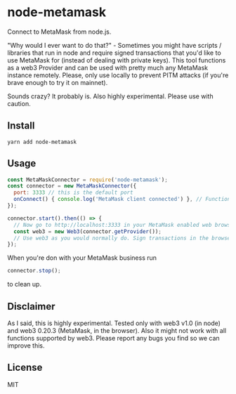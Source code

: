 # node-metamask

Connect to MetaMask from node.js.

"Why would I ever want to do that?" - Sometimes you might have scripts / libraries that run in node and require signed transactions that you'd like to use MetaMask for (instead of dealing with private keys). This tool functions as a web3 Provider and can be used with pretty much any MetaMask instance remotely. Please, only use locally to prevent PITM attacks (if you're brave enough to try it on mainnet).

Sounds crazy? It probably is. Also highly experimental. Please use with caution.

## Install

```shell
yarn add node-metamask
```

## Usage

```js
const MetaMaskConnector = require('node-metamask');
const connector = new MetaMaskConnector({
  port: 3333 // this is the default port
  onConnect() { console.log('MetaMask client connected') }, // Function to run when MetaMask is connected (optional)
});

connector.start().then(() => {
  // Now go to http://localhost:3333 in your MetaMask enabled web browser.
  const web3 = new Web3(connector.getProvider());
  // Use web3 as you would normally do. Sign transactions in the browser.
});
```

When you're don with your MetaMask business run

```js
connector.stop();
```

to clean up.

## Disclaimer

As I said, this is highly experimental. Tested only with web3 v1.0 (in node) and web3 0.20.3 (MetaMask, in the browser). Also it might not work with all functions supported by web3. Please report any bugs you find so we can improve this.

## License

MIT
